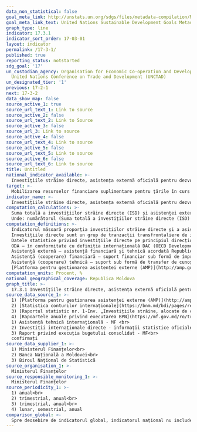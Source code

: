 ```yaml
---
data_non_statistical: false
goal_meta_link: http://unstats.un.org/sdgs/files/metadata-compilation/Metadata-Goal-17.pdf
goal_meta_link_text: United Nations Sustainable Development Goals Metadata (pdf 468kB)
graph_type: line
indicator: 17.3.1
indicator_sort_order: 17-03-01
layout: indicator
permalink: /17-3-1/
published: true
reporting_status: notstarted
sdg_goal: '17'
un_custodian_agency: Organisation for Economic Co-operation and Development (OECD),
  United Nations Conference on Trade and Development (UNCTAD)
un_designated_tier: '1'
previous: 17-2-1
next: 17-3-2
data_show_map: false
source_active_1: true
source_url_text_1: Link to source
source_active_2: false
source_url_text_2: Link to Source
source_active_3: false
source_url_3: Link to source
source_active_4: false
source_url_text_4: Link to source
source_active_5: false
source_url_text_5: Link to source
source_active_6: false
source_url_text_6: Link to source
title: Untitled
national_indicator_available: >-
  Investițiile străine directe, asistența externă oficială pentru dezvoltare ca proporție în bugetului public consolidat
target: >-
  Mobilizarea resurselor financiare suplimentare pentru țările în curs de dezvoltare din surse multiple
indicator_name: >-
  Investițiile străine directe, asistența externă oficială pentru dezvoltare și cooperarea Sud-Sud ca proporție în bugetului public consolidat
computation_calculations: >-
  Suma totală a investițiilor străine directe (ISD) și asistenței externe oficiale pentru dezvoltare (ODA) raportată la bugetul public național consolidat*100<br> 
  Unde: numărătorul (Suma totală a investițiilor străine directe (ISD) și asistenței externe oficiale pentru dezvoltare (ODA)), cât și numitorul (bugetul public național consolidat) sunt exprimați în mln. Dolari SUA
computation_definitions: >-
  Indicatorul măsoară proporția investițiilor străine directe și a asistenței externe oficiale acordate țării, în bugetul public național consolidat.<br> 
  Investițiile directe sunt un grup de tranzacții transfrontaliere de investire asociate cu un rezident al unei economii (investitor direct) care deține controlul sau un grad semnificativ de influență asupra gestionării unei întreprinderi care este rezidentă a altei economii (întreprindere cu investiții directe). În conformitate cu standardele internaționale, deținerea directă sau indirectă a 10% sau mai mult din drepturile de vot într-o întreprindere rezidentă a unei economii de către un investitor rezident al altei economii este dovada unei relații de investiție directă. Noțiunea de investiție directă este similară metodologiei OECD din [Benchmark Definition of Foreign Direct Investments](https://www.oecd.org/daf/inv/investmentstatisticsandanalysis/40193734.pdf).<br> 
  Datele statistice privind investițiile directe pe principiul direcțional sunt compilate de către BNM conform [noilor standarde metodologice internaționale](http://bnm.md/files/Norme_met_2018_web-final.pdf), asigurate de Manualul FMI „Balanța de plăți și poziția investițională internațională, ediția a-VI-a (BPM6)”, care înlocuiește Manualul FMI „Balanța de plăți, ediția a-V-a (BPM5)”. <br> 
  ODA – în conformitate cu definiția internațională DAC (OECD Development Assistance Committee) aceasta reprezintă "fluxurile către țări și teritorii din lista DAC a beneficiarilor de ODA și ale instituțiilor multilaterale care sunt : (i) furnizate de agenții oficiale, inclusiv de guvernele naționale și locale sau de agențiile executive ale acestora; și (ii) fiecare tranzacție este gestionată cu obiectivul principal de promovare a dezvoltării economice și a bunăstării țărilor în curs de dezvoltare; și este de natură concesională și transmite un element de grant de cel puțin 25% (calculat la o rată de reducere de 10%). (  [A se vedea](http://www.oecd.org/dac/stats/officialdevelopmentassistancedefinitionandcoverage.htm) ) <br> 
  Asistență externă – asistență financiară și tehnică acordată Republicii Moldova, Guvernului și/sau altor autorități publice de către comunitatea creditorilor/donatorilor (art.9 din HG nr. 377 din 25.04.2018, cu privire la reglementarea cadrului instituțional și mecanismului de coordonare și management  al asistenței externe).<br> 
  Asistență (cooperare) financiară – suport financiar sub formă de împrumuturi, granturi, inclusiv livrări de bunuri și/sau lucrări pentru implementarea proiectelor/programelor;<br> 
  Asistență (cooperare) tehnică – suport sub formă de transfer de cunoștințe, inclusiv tehnologii, metodologii și tehnici în cadrul proiectelor/programelor;<br> 
  [Platforma pentru gestionarea asistenței externe (AMP)](http://amp.gov.md/TEMPLATE/ampTemplate/dashboard/build/index.html) – sistem informațional automatizat accesibil on-line, în cadrul căruia este încărcată și stocată informația privind proiectele/programele de asistență externă din Republica Moldova.
computation_units: Procent, %
national_geographical_coverage: Republica Moldova
graph_title: >-
  17.3.1 Investițiile străine directe, asistența externă oficială pentru dezvoltare ca proporție în bugetului public consolidat
source_data_source_1: >-
  1) [Platforma pentru gestionarea asistenței externe (AMP)](http://amp.gov.md/portal/sites/default/files/inline/amp-planul_de_gestiune_a_datelor_0.pdf) - MF <br> 
  2) [Statistica conturilor internaționale](https://bnm.md/bdi/pages/reports/dbp/DBP20.xhtml) - BNM<br> 
  3) [Raportul statistic nr. 1-Inv. „Investițiile străine, alocate de către întreprinderile cu capital străin în economia Moldovei”](http://statistica.gov.md/public/files/Formulare_statistice_2009/Finante/1_invest_2009.pdf), BNS <br> 
  4) [Rapoartele anuale privind executarea BPN](https://mf.gov.md/ro/trezorerie/rapoarte-privind-executarea-bugetului/rapoarte-anuale) <br> 
  1) Asistență tehnică internațională - MF <br> 
  2) Investiții internaționale directe - informații statistice oficiale ale BNM<br> 
  3) Raport privind execuția bugetului consolidat - MF<br> 
  confirmați
source_data_supplier_1: >-
  1) Ministerul Finanțelor<br> 
  2) Banca Națională a Moldovei<br> 
  3) Biroul Național de Statistică
source_organisation_1: >-
  Ministerul Finanțelor
source_responsible_monitoring_1: >-
  Ministerul Finanțelor
source_periodicity_1: >-
  1) anual<br> 
  2) trimestrial, anual<br> 
  3) trimestrial, anual<br> 
  4) lunar, semestrial, anual
comparison_global: >-
  Spre deosebire de indicatorul global, indicatorul național nu include cooperarea South-South
---
```

